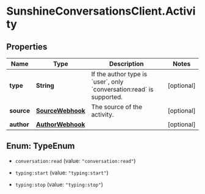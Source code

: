 # SunshineConversationsClient.Activity

## Properties

Name | Type | Description | Notes
------------ | ------------- | ------------- | -------------
**type** | **String** | If the author type is &#x60;user&#x60;, only &#x60;conversation:read&#x60; is supported. | [optional] 
**source** | [**SourceWebhook**](SourceWebhook.md) | The source of the activity. | [optional] 
**author** | [**AuthorWebhook**](AuthorWebhook.md) |  | [optional] 



## Enum: TypeEnum


* `conversation:read` (value: `"conversation:read"`)

* `typing:start` (value: `"typing:start"`)

* `typing:stop` (value: `"typing:stop"`)




